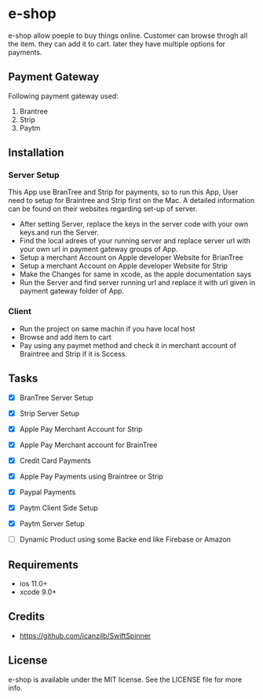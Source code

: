 # e-shop
e-shop allow poeple to buy things online. Customer can browse throgh all the item. they can add it to cart. later they have multiple options for payments.

## Payment Gateway
Following payment gateway used:
1. Brantree
2. Strip
3. Paytm
## Installation

### Server Setup
This App use BranTree and Strip for payments, so to run this App, User need to setup for Braintree and Strip first on the Mac. 
A detailed information can be found on their websites regarding set-up of server.

- After setting Server, replace the keys in the server code  with your own keys.and run the Server. 
- Find the local adrees of your running server and replace server url with your own url in payment gateway groups of App.
- Setup a merchant Account on Apple developer Website for BrianTree
- Setup a merchant Account on Apple developer Website for Strip
- Make the Changes for same in xcode, as the apple documentation says
- Run the Server and find server running url and replace it with url given in payment gateway folder of App.

### Client
- Run the project on same machin if you have local host
- Browse and add item to cart
- Pay using any paymet method and check it in merchant account of Braintree and Strip if it is Sccess.

## Tasks

- [x] BranTree Server Setup
- [x] Strip Server Setup
- [x] Apple Pay Merchant Account for Strip
- [x] Apple Pay Merchant account for BrainTree
- [x] Credit Card Payments
- [x] Apple Pay Payments using Braintree or Strip
- [x] Paypal Payments
- [x] Paytm Client Side Setup
- [x] Paytm Server Setup
- [ ] Dynamic Product using some Backe end like Firebase or Amazon





## Requirements
- ios 11.0+
- xcode 9.0+

## Credits
- https://github.com/icanzilb/SwiftSpinner



## License
e-shop is available under the MIT license. See the LICENSE file for more info.
